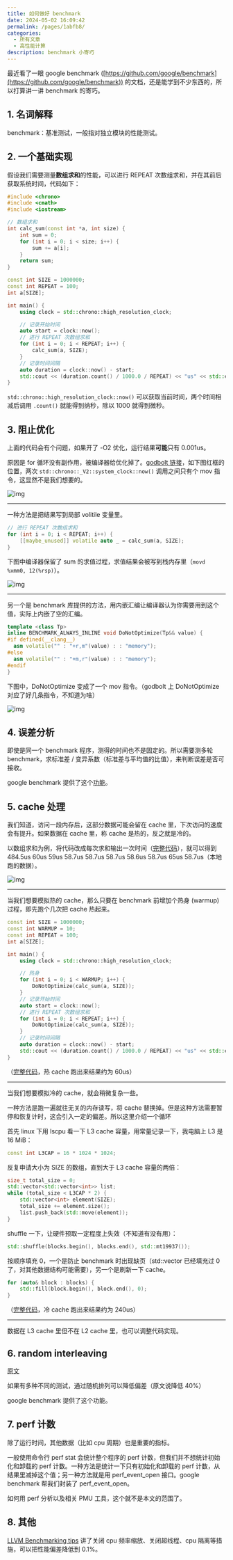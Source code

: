 ```yaml
---
title: 如何做好 benchmark
date: 2024-05-02 16:09:42
permalink: /pages/1abfb8/
categories: 
  - 所有文章
  - 高性能计算
description: benchmark 小寄巧
---
```


最近看了一眼 google benchmark ([https://github.com/google/benchmark](https://github.com/google/benchmark)) 的文档，还是能学到不少东西的，所以打算讲一讲 benchmark 的寄巧。

## 1. 名词解释

benchmark：基准测试，一般指对独立模块的性能测试。

## 2. 一个基础实现

假设我们需要测量**数组求和**的性能，可以进行 REPEAT 次数组求和，并在其前后获取系统时间，代码如下：

```cpp
#include <chrono>
#include <cmath>
#include <iostream>

// 数组求和
int calc_sum(const int *a, int size) {
    int sum = 0;
    for (int i = 0; i < size; i++) {
        sum += a[i];
    }
    return sum;
}

const int SIZE = 1000000;
const int REPEAT = 100;
int a[SIZE];

int main() {
    using clock = std::chrono::high_resolution_clock;

    // 记录开始时间
    auto start = clock::now();
    // 进行 REPEAT 次数组求和
    for (int i = 0; i < REPEAT; i++) {
        calc_sum(a, SIZE);
    }
    // 记录时间间隔
    auto duration = clock::now() - start;
    std::cout << (duration.count() / 1000.0 / REPEAT) << "us" << std::endl;
}
```

`std::chrono::high_resolution_clock::now()` 可以获取当前时间，两个时间相减后调用 `.count()` 就能得到纳秒，除以 1000 就得到微秒。

## 3. 阻止优化

上面的代码会有个问题，如果开了 -O2 优化，运行结果**可能**只有 0.001us。

原因是 for 循环没有副作用，被编译器给优化掉了。[godbolt 链接](https://godbolt.org/z/E8E76bG1Y)，如下图红框的位置，两次 `std::chrono::_V2::system_clock::now()` 调用之间只有个 mov 指令，这显然不是我们想要的。

![img](/img/1abfb8-0.png)

***

一种方法是把结果写到局部 volitile 变量里。

```cpp
// 进行 REPEAT 次数组求和
for (int i = 0; i < REPEAT; i++) {
    [[maybe_unused]] volatile auto _ = calc_sum(a, SIZE);
}
```

下图中编译器保留了 sum 的求值过程，求值结果会被写到栈内存里（`movd %xmm0, 12(%rsp)`）。

![img](/img/1abfb8-1.png)

***

另一个是 benchmark 库提供的方法，用内嵌汇编让编译器认为你需要用到这个值，实际上内嵌了空的汇编。

```cpp
template <class Tp>
inline BENCHMARK_ALWAYS_INLINE void DoNotOptimize(Tp&& value) {
#if defined(__clang__)
  asm volatile("" : "+r,m"(value) : : "memory");
#else
  asm volatile("" : "+m,r"(value) : : "memory");
#endif
}
```

下图中，DoNotOptimize 变成了一个 mov 指令。（godbolt 上 DoNotOptimize 对应了好几条指令，不知道为啥）

![img](/img/1abfb8-2.png)

## 4. 误差分析

即使是同一个 benchmark 程序，测得的时间也不是固定的。所以需要测多轮 benchmark，求标准差 / 变异系数（标准差与平均值的比值），来判断误差是否可接收。

google benchmark 提供了这个[功能](https://github.com/google/benchmark/blob/main/docs/user_guide.md#statistics-reporting-the-mean-median-and-standard-deviation--coefficient-of-variation-of-repeated-benchmarks)。

## 5. cache 处理

我们知道，访问一段内存后，这部分数据可能会留在 cache 里，下次访问的速度会有提升。如果数据在 cache 里，称 cache 是热的，反之就是冷的。

以数组求和为例，将代码改成每次求和输出一次时间（[完整代码](https://godbolt.org/z/1s1s4Yjoa)），就可以得到 484.5us 60us 59us 58.7us 58.7us 58.7us 58.6us 58.7us 65us 58.7us（本地跑的数据）。

![img](/img/1abfb8-3.png)

***

当我们想要模拟热的 cache，那么只要在 benchmark 前增加个热身 (warmup) 过程，即先跑个几次把 cache 热起来。

```cpp
const int SIZE = 1000000;
const int WARMUP = 10;
const int REPEAT = 100;
int a[SIZE];

int main() {
    using clock = std::chrono::high_resolution_clock;

    // 热身
    for (int i = 0; i < WARMUP; i++) {
        DoNotOptimize(calc_sum(a, SIZE));
    }
    // 记录开始时间
    auto start = clock::now();
    // 进行 REPEAT 次数组求和
    for (int i = 0; i < REPEAT; i++) {
        DoNotOptimize(calc_sum(a, SIZE));
    }
    // 记录时间间隔
    auto duration = clock::now() - start;
    std::cout << (duration.count() / 1000.0 / REPEAT) << "us" << std::endl;
}
```

（[完整代码](https://godbolt.org/z/MWfo5jn1j)，热 cache 跑出来结果约为 60us）

***

当我们想要模拟冷的 cache，就会稍微复杂一些。

一种方法是跑一遍就往无关的内存读写，将 cache 替换掉。但是这种方法需要暂停和恢复计时，这会引入一定的偏差。所以这里介绍一个循环

首先 linux 下用 lscpu 看一下 L3 cache 容量，用常量记录一下，我电脑上 L3 是 16 MiB：

```cpp
const int L3CAP = 16 * 1024 * 1024;
```

反复申请大小为 SIZE 的数组，直到大于 L3 cache 容量的两倍：

```cpp
size_t total_size = 0;
std::vector<std::vector<int>> list;
while (total_size < L3CAP * 2) {
    std::vector<int> element(SIZE);
    total_size += element.size();
    list.push_back(std::move(element));
}
```

shuffle 一下，让硬件预取一定程度上失效（不知道有没有用）：

```cpp
std::shuffle(blocks.begin(), blocks.end(), std::mt19937());
```

按顺序填充 0，一个是防止 benchmark 时出现缺页（std::vector 已经填充过 0 了，对其他数据结构可能需要），另一个是刷新一下 cache。

```cpp
for (auto& block : blocks) {
    std::fill(block.begin(), block.end(), 0);
}
```

（[完整代码](https://godbolt.org/z/WWs7osjrr)，冷 cache 跑出来结果约为 240us）

***

数据在 L3 cache 里但不在 L2 cache 里，也可以调整代码实现。

## 6. random interleaving

[原文](https://github.com/google/benchmark/blob/main/docs/random_interleaving.md)

如果有多种不同的测试，通过随机排列可以降低偏差（原文说降低 40%）

google benchmark 提供了这个功能。

## 7. perf 计数

除了运行时间，其他数据（比如 cpu 周期）也是重要的指标。

一般使用命令行 perf stat 会统计整个程序的 perf 计数，但我们并不想统计初始化和卸载的 perf 计数。一种方法是统计一下只有初始化和卸载的 perf 计数，从结果里减掉这个值；另一种方法就是用 perf_event_open 接口。google benchmark 帮我们封装了 perf_event_open。

如何用 perf 分析以及相关 PMU 工具，这个就不是本文的范围了。

## 8. 其他

[LLVM Benchmarking tips](https://llvm.org/docs/Benchmarking.html) 讲了关闭 cpu 频率缩放、关闭超线程、cpu 隔离等措施，可以把性能偏差降低到 0.1%。
